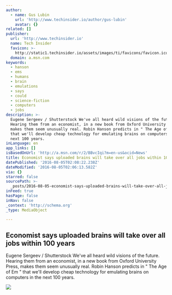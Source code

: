 ```yaml
---
author:
  - name: Gus Lubin
    url: 'http://www.techinsider.io/author/gus-lubin'
    avatar: {}
related: []
publisher:
  url: 'http://www.techinsider.io'
  name: Tech Insider
  favicon: >-
    http://static1.techinsider.io/assets/images/ti/favicons/favicon.ico?v=TI-2016-03-31
  domain: a.msn.com
keywords:
  - hanson
  - ems
  - humans
  - brain
  - emulations
  - says
  - could
  - science-fiction
  - computers
  - jobs
description: >-
  Eugene Sergeev / Shutterstock We've all heard wild visions of the future.
  Hearing them from an economist, in a new book from Oxford University Press,
  makes them seem unusually real. Robin Hanson predicts in " The Age of Em "
  that we'll develop cheap technology for emulating brains on computers in the
  next 100 years.
inLanguage: en
app_links: []
isBasedOnUrl: 'http://a.msn.com/r/2/BBvcIqi?m=en-us&ocid=News'
title: Economist says uploaded brains will take over all jobs within 100 years
datePublished: '2016-08-05T02:08:22.238Z'
dateModified: '2016-08-05T02:06:13.582Z'
via: {}
starred: false
sourcePath: >-
  _posts/2016-08-05-economist-says-uploaded-brains-will-take-over-all-jobs-withi.md
inFeed: true
hasPage: false
inNav: false
_context: 'http://schema.org'
_type: MediaObject

---
```

<article style=""><h1>Economist says uploaded brains will take over all jobs within 100 years</h1><p>Eugene Sergeev / Shutterstock We've all heard wild visions of the future. Hearing them from an economist, in a new book from Oxford University Press, makes them seem unusually real. Robin Hanson predicts in " The Age of Em " that we'll develop cheap technology for emulating brains on computers in the next 100 years.</p><img src="http://static1.techinsider.io/image/57a20128db5ce9ad018b46d9-2400/shutterstock_319781462.jpg" /></article>